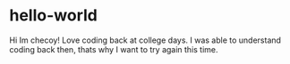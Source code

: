 # hello-world


Hi Im checoy! Love coding back at college days. I was able to understand coding back then, thats why I want to try again this time.
